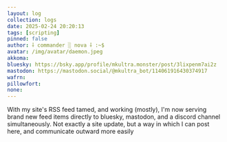 ```yaml
---
layout: log
collection: logs
date: 2025-02-24 20:20:13
tags: [scripting]
pinned: false
author: ⸸ commander ░ nova ⸸ :~$
avatar: /img/avatar/daemon.jpeg
akkoma: 
bluesky: https://bsky.app/profile/mkultra.monster/post/3lixpenm7ai2z
mastodon: https://mastodon.social/@mkultra_bot/114061916430374917 
wafrn: 
pillowfort: 
none: 
---
```

With my site's RSS feed tamed, and working (mostly), I'm now serving brand new feed items directly to bluesky, mastodon, and a discord channel simultaneously. Not exactly a site update, but a way in which I can post here, and communicate outward more easily

